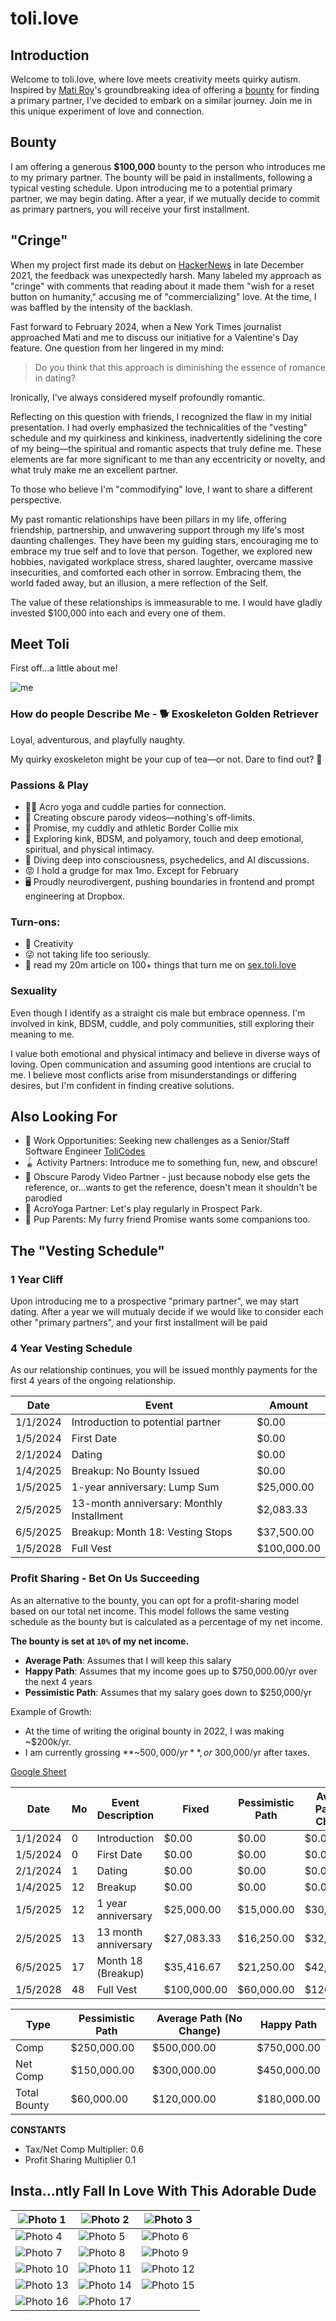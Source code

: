 # toli.love
## Introduction
Welcome to toli.love, where love meets creativity meets quirky autism. Inspired by [Mati Roy](https://www.facebook.com/mati.roy.09)'s groundbreaking idea of offering a [bounty](https://matiroy.com/writings/My-dating-profile.html) for finding a primary partner, I've decided to embark on a similar journey. Join me in this unique experiment of love and connection.


## Bounty 
I am offering a generous **$100,000** bounty to the person who introduces me to my primary partner. The bounty will be paid in installments, following a typical vesting schedule. Upon introducing me to a potential primary partner, we may begin dating. After a year, if we mutually decide to commit as primary partners, you will receive your first installment.

## "Cringe"
When my project first made its debut on [HackerNews](https://news.ycombinator.com/item?id=36991616) in late December 2021, the feedback was unexpectedly harsh. Many labeled my approach as "cringe" with comments that reading about it made them "wish for a reset button on humanity," accusing me of "commercializing" love. At the time, I was baffled by the intensity of the backlash.

Fast forward to February 2024, when a New York Times journalist approached Mati and me to discuss our initiative for a Valentine's Day feature. One question from her lingered in my mind:

> Do you think that this approach is diminishing the essence of romance in dating?

Ironically, I've always considered myself profoundly romantic.

Reflecting on this question with friends, I recognized the flaw in my initial presentation. I had overly emphasized the technicalities of the "vesting" schedule and my quirkiness and kinkiness, inadvertently sidelining the core of my being—the spiritual and romantic aspects that truly define me. These elements are far more significant to me than any eccentricity or novelty, and what truly make me an excellent partner.

To those who believe I'm "commodifying" love, I want to share a different perspective. 

My past romantic relationships have been pillars in my life, offering friendship, partnership, and unwavering support through my life's most daunting challenges. They have been my guiding stars, encouraging me to embrace my true self and to love that person. Together, we explored new hobbies, navigated workplace stress, shared laughter, overcame massive insecurities, and comforted each other in sorrow. Embracing them, the world faded away, but an illusion, a mere reflection of the Self.

The value of these relationships is immeasurable to me. I would have gladly invested $100,000 into each and every one of them.

## Meet Toli
First off...a little about me!

![me](/photos/4.jpeg)

### How do people Describe Me - 🐕 Exoskeleton Golden Retriever
Loyal, adventurous, and playfully naughty. 

My quirky exoskeleton might be your cup of tea—or not. Dare to find out? 🍵 

### Passions & Play
- 🤸‍♂️ Acro yoga and cuddle parties for connection.
- 🎥 Creating obscure parody videos—nothing's off-limits.
- 🐶 Promise, my cuddly and athletic Border Collie mix
- 🔗 Exploring kink, BDSM, and polyamory, touch and deep emotional, spiritual, and physical intimacy.
- 🧠 Diving deep into consciousness, psychedelics, and AI discussions.
- 😡 I hold a grudge for max 1mo. Except for February
- 🖥️ Proudly neurodivergent, pushing boundaries in frontend and prompt engineering at Dropbox.

### Turn-ons:
- 🎨 Creativity
- 😜 not taking life too seriously.
- 📃 read my 20m article on 100+ things that turn me on [sex.toli.love](https://sex.toli.love)

### Sexuality
Even though I identify as a straight cis male but embrace openness. I'm involved in kink, BDSM, cuddle, and poly communities, still exploring their meaning to me. 

I value both emotional and physical intimacy and believe in diverse ways of loving. Open communication and assuming good intentions are crucial to me. I believe most conflicts arise from misunderstandings or differing desires, but I'm confident in finding creative solutions.

## Also Looking For

- 💼 Work Opportunities: Seeking new challenges as a Senior/Staff Software Engineer [ToliCodes](https://tolicodes.com) 
- 🪀 Activity Partners: Introduce me to something fun, new, and obscure!
- 🤣 Obscure Parody Video Partner - just because nobody else gets the reference, or...wants to get the reference, doesn't mean it shouldn't be parodied
- 🤸 AcroYoga Partner: Let's play regularly in Prospect Park.
- 🐶 Pup Parents: My furry friend Promise wants some companions too.

## The "Vesting Schedule"
### 1 Year Cliff
Upon introducing me to a prospective "primary partner", we may start dating. After a year we will mutualy decide if we would like to consider each other "primary partners", and your first installment will be paid

### 4 Year Vesting Schedule
As our relationship continues, you will be issued monthly payments for the first 4 years of the ongoing relationship.

| Date | Event | Amount |
| --- | --- | --- |
| 1/1/2024 | Introduction to potential partner | $0.00 |
| 1/5/2024 | First Date | $0.00 |
| 2/1/2024 | Dating | $0.00 |
| 1/4/2025 | Breakup: No Bounty Issued | $0.00 |
| 1/5/2025 | 1-year anniversary: Lump Sum | $25,000.00 |
| 2/5/2025 | 13-month anniversary: Monthly Installment | $2,083.33 |
| 6/5/2025 | Breakup: Month 18: Vesting Stops | $37,500.00 |
| 1/5/2028 | Full Vest | $100,000.00 |


### Profit Sharing - Bet On Us Succeeding
As an alternative to the bounty, you can opt for a profit-sharing model based on our total net income. This model follows the same vesting schedule as the bounty but is calculated as a percentage of my net income.

**The bounty is set at `10%` of my net income.**

* **Average Path**: Assumes that I will keep this salary
* **Happy Path**: Assumes that my income goes up to $750,000.00/yr over the next 4 years
* **Pessimistic Path**: Assumes that my salary goes down to $250,000/yr

Example of Growth:
- At the time of writing the original bounty in 2022, I was making ~$200k/yr. 
- I am currently grossing **~$500,000/yr**, or ~$300,000/yr after taxes. 


[Google Sheet](https://docs.google.com/spreadsheets/d/1KQWYpS4VEen7nV5DP9bkS4XUjSMyMtzXWWa3os5LsR4/edit#gid=0)

| Date     | Mo | Event Description      | Fixed        | Pessimistic Path | Average Path (No Change) | Happy Path  |
|----------|----|------------------------|--------------|------------------|--------------------------|-------------|
| 1/1/2024 | 0 | Introduction | $0.00 | $0.00 | $0.00 | $0.00 |
| 1/5/2024 | 0 | First Date | $0.00 | $0.00 | $0.00 | $0.00 |
| 2/1/2024 | 1 | Dating | $0.00 | $0.00 | $0.00 | $0.00 |
| 1/4/2025 | 12 | Breakup | $0.00 | $0.00 | $0.00 | $0.00 |
| 1/5/2025 | 12 | 1 year anniversary | $25,000.00 | $15,000.00 | $30,000.00 | $45,000.00 |
| 2/5/2025 | 13 | 13 month anniversary | $27,083.33 | $16,250.00 | $32,500.00 | $48,750.00 |
| 6/5/2025 | 17 | Month 18 (Breakup) | $35,416.67 | $21,250.00 | $42,500.00 | $63,750.00 |
| 1/5/2028 | 48 | Full Vest | $100,000.00 | $60,000.00 | $120,000.00 | $180,000.00 |


| Type            | Pessimistic Path | Average Path (No Change) | Happy Path  |
|-----------------|------------------|--------------------------|-------------|
| Comp            | $250,000.00      | $500,000.00              | $750,000.00 |
| Net Comp        | $150,000.00      | $300,000.00              | $450,000.00 |
| Total Bounty    | $60,000.00               | $120,000.00 | $180,000.00 |


**CONSTANTS**
- Tax/Net Comp Multiplier: 0.6
- Profit Sharing Multiplier  0.1 

## Insta...ntly Fall In Love With This Adorable Dude

| ![Photo 1](/photos/1.PNG) | ![Photo 2](/photos/2.jpeg) | ![Photo 3](/photos/3.jpeg) |
|-----------------------------|-----------------------------|-----------------------------|
| ![Photo 4](/photos/4.jpeg) | ![Photo 5](/photos/5.jpeg) | ![Photo 6](/photos/6.jpeg) |
| ![Photo 7](/photos/7.jpeg) | ![Photo 8](/photos/8.JPG) | ![Photo 9](/photos/9.jpeg) |
| ![Photo 10](/photos/10.jpeg) | ![Photo 11](/photos/11.jpeg) | ![Photo 12](/photos/12.PNG) |
| ![Photo 13](/photos/13.PNG) | ![Photo 14](/photos/14.jpeg) | ![Photo 15](/photos/15.jpeg) |
| ![Photo 16](/photos/16.jpeg) | ![Photo 17](/photos/17.jpeg) |                             |
